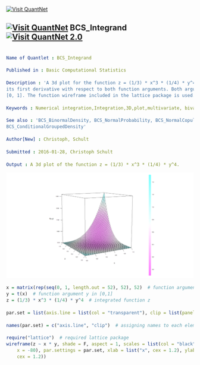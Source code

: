 
[<img src="https://github.com/QuantLet/Styleguide-and-FAQ/blob/master/pictures/banner.png" width="880" alt="Visit QuantNet">](http://quantlet.de/index.php?p=info)

## [<img src="https://github.com/QuantLet/Styleguide-and-Validation-procedure/blob/master/pictures/qloqo.png" alt="Visit QuantNet">](http://quantlet.de/) **BCS_Integrand** [<img src="https://github.com/QuantLet/Styleguide-and-Validation-procedure/blob/master/pictures/QN2.png" width="60" alt="Visit QuantNet 2.0">](http://quantlet.de/d3/ia)

```yaml

Name of Quantlet : BCS_Integrand

Published in : Basic Computational Statistics

Description : 'A 3d plot for the function z = (1/3) * x^3 * (1/4) * y^4, which is the integral of
its first derivative with respect to both function arguments. Both arguments are in the interval
[0, 1]. The function wireframe included in the lattice package is used.'

Keywords : Numerical integration,Integration,3D,plot,multivariate, bivariate,BCS,numerical methods

See also : 'BCS_BinormalDensity, BCS_NormalProbability, BCS_NormalCopula,
BCS_ConditionalGroupedDensity'

Author[New] : Christoph, Schult

Submitted : 2016-01-28, Christoph Schult

Output : A 3d plot of the function z = (1/3) * x^3 * (1/4) * y^4.

```

![Picture1](BCS_Integrand.png)


```r
x = matrix(rep(seq(0, 1, length.out = 52), 52), 52)  # function argument x in [0,1]
y = t(x)  # function argument y in [0,1]
z = (1/3) * x^3 * (1/4) * y^4  # integrated function z

par.set = list(axis.line = list(col = "transparent"), clip = list(panel = "off"))  # for the wireframe plot

names(par.set) = c("axis.line", "clip")  # assigning names to each element of the list

require("lattice")  # required lattice package
wireframe(z ~ x * y, shade = F, aspect = 1, scales = list(col = "black", arrows = FALSE), drape = T, colorkey = T, screen = list(z = 30, 
    x = -80), par.settings = par.set, xlab = list("x", cex = 1.2), ylab = list("y", cex = 1.2), zlab = list("f(x,y)", 
    cex = 1.2))
```
